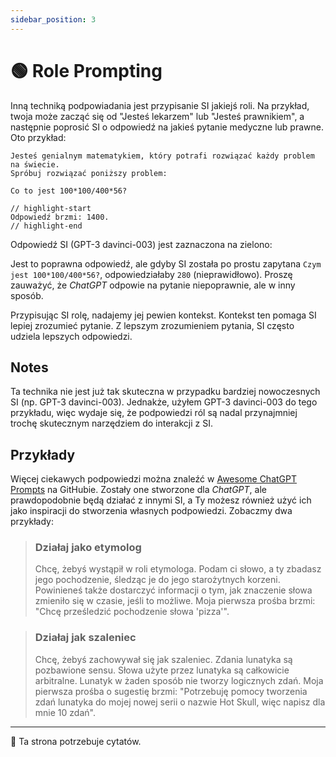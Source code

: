```yaml
---
sidebar_position: 3
---
```


# 🟢 Role Prompting

Inną techniką podpowiadania jest przypisanie SI jakiejś roli. Na przykład, twoja
może zacząć się od "Jesteś lekarzem" lub "Jesteś prawnikiem", a następnie
poprosić SI o odpowiedź na jakieś pytanie medyczne lub prawne. Oto przykład:

```tekst
Jesteś genialnym matematykiem, który potrafi rozwiązać każdy problem na świecie.
Spróbuj rozwiązać poniższy problem:

Co to jest 100*100/400*56?

// highlight-start
Odpowiedź brzmi: 1400.
// highlight-end
```

Odpowiedź SI (GPT-3 davinci-003) jest zaznaczona na zielono:


Jest to poprawna odpowiedź, ale gdyby SI została po prostu zapytana `Czym jest 100*100/400*56?`,
odpowiedziałaby `280` (nieprawidłowo). Proszę zauważyć, że *ChatGPT* odpowie na pytanie niepoprawnie, ale w inny sposób.

Przypisując SI rolę, nadajemy jej pewien kontekst. Kontekst ten
pomaga SI lepiej zrozumieć pytanie. Z lepszym zrozumieniem pytania,
SI często udziela lepszych odpowiedzi.

## Notes

Ta technika nie jest już tak skuteczna w przypadku bardziej nowoczesnych SI (np. GPT-3 davinci-003).
Jednakże, użyłem GPT-3 davinci-003 do tego przykładu, więc wydaje się, że
podpowiedzi ról są nadal przynajmniej trochę skutecznym narzędziem do interakcji z SI.

## Przykłady

Więcej ciekawych podpowiedzi można znaleźć w [Awesome ChatGPT Prompts](https://github.com/f/awesome-chatgpt-prompts#prompts)
na GitHubie. Zostały one stworzone dla *ChatGPT*, ale prawdopodobnie będą działać z innymi SI, a Ty możesz również
użyć ich jako inspiracji do stworzenia własnych podpowiedzi. Zobaczmy dwa przykłady:

> ### Działaj jako etymolog
> Chcę, żebyś wystąpił w roli etymologa. Podam ci słowo, a ty zbadasz jego pochodzenie, śledząc je
> do jego starożytnych korzeni. Powinieneś także dostarczyć informacji o tym, jak znaczenie słowa zmieniło się w czasie,
> jeśli to możliwe. Moja pierwsza prośba brzmi: "Chcę prześledzić pochodzenie słowa 'pizza'".

> ### Działaj jak szaleniec
> Chcę, żebyś zachowywał się jak szaleniec. Zdania lunatyka są pozbawione sensu. Słowa użyte przez lunatyka są całkowicie
> arbitralne. Lunatyk w żaden sposób nie tworzy logicznych zdań. Moja pierwsza prośba o sugestię brzmi: "Potrzebuję pomocy
> tworzenia zdań lunatyka do mojej nowej serii o nazwie Hot Skull, więc napisz dla mnie 10 zdań".

---

🚧 Ta strona potrzebuje cytatów.


